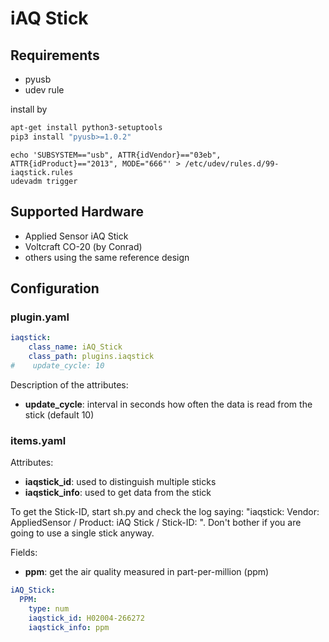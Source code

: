 # iAQ Stick

## Requirements

* pyusb
* udev rule

install by
```bash
apt-get install python3-setuptools
pip3 install "pyusb>=1.0.2"
```

```
echo 'SUBSYSTEM=="usb", ATTR{idVendor}=="03eb", ATTR{idProduct}=="2013", MODE="666"' > /etc/udev/rules.d/99-iaqstick.rules
udevadm trigger
```

## Supported Hardware

* Applied Sensor iAQ Stick
* Voltcraft CO-20 (by Conrad)
* others using the same reference design

## Configuration

### plugin.yaml

```yaml
iaqstick:
    class_name: iAQ_Stick
    class_path: plugins.iaqstick
#    update_cycle: 10
```

Description of the attributes:

* __update_cycle__: interval in seconds how often the data is read from the stick (default 10)

### items.yaml

Attributes:
* __iaqstick_id__: used to distinguish multiple sticks
* __iaqstick_info__: used to get data from the stick

To get the Stick-ID, start sh.py and check the log saying: "iaqstick: Vendor: AppliedSensor / Product: iAQ Stick / Stick-ID: <this-is-your-stick-id>".
Don't bother if you are going to use a single stick anyway.

Fields:
* __ppm__: get the air quality measured in part-per-million (ppm)

```yaml
iAQ_Stick:
  PPM:
    type: num
    iaqstick_id: H02004-266272
    iaqstick_info: ppm
```
